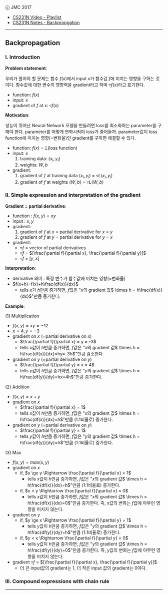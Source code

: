 
ⓒ JMC 2017

- [CS231N Video - Playlist](https://www.youtube.com/playlist?list=PL3FW7Lu3i5JvHM8ljYj-zLfQRF3EO8sYv)  
- [CS231N Notes - Backpropgation](http://cs231n.github.io/optimization-2/)

---

## Backpropagation

### I. Introduction

**Problem statement**:

우리가 풀어야 할 문제는 함수 $f(x)$에서 input $x$가 함수값 $f$에 미치는 영향을 구하는 것이다.
함수값에 대한 변수의 영향력을 gradient라고 하며 $\triangledown f(x)$라고 표기한다.

+ function: $f(x)$
+ input: $x$
+ gradient of $f$ at $x$: $\triangledown f(x)$

**Motivation**:

성능이 뛰어난 Neural Network 모델을 만들려면 loss를 최소화하는 parameter를 구해야 한다.
parameter를 어떻게 변화시켜야 loss가 줄어들까.
parameter값이 loss function에 미치는 영향(=변화율)인 gradient를 구하면 해결할 수 있다.

+ function: $f(x) = L$(loss function)
+ input: $x$
  1. training data: $(x_i, y_i)$
  2. weights: $W, b$
+ gradient:
  1. gradient of $f$ at training data $(x_i, y_i)$ = $\triangledown L(x_i, y_i)$
  2. gradient of $f$ at weights $(W, b)$ = $\triangledown L(W, b)$

### II. Simple expression and interpretation of the gradient

**Gradient = partial derivative**:

+ function : $f(x, y) = xy$
+ input : $x, y$
+ gradient:
  1. gradient of $f$ at $x$ = partial derivative for $x$ = $y$
  2. gradient of $f$ at $y$ = partial derivative for $y$ = $x$
+ gradient:
  + $\triangledown f$ = vector of partial derivatives
  + $\triangledown f$ = $[\frac{\partial f}{\partial x}, \frac{\partial f}{\partial y}]$
  + $\triangledown f$ = $[y, x]$

**Interpretation**:

+ derivative 의미 : 특정 변수가 함수값에 미치는 영향(=변화율)
+ $f(x+h)=f(x)+h\frac{df(x)}{dx}$
  + tells $x$가 $h$만큼 증가하면, $f$값은 "$x$의 gradient 값$ \times h = h\frac{df(x)}{dx}$"만큼 증가한다.

**Example**:

(1) Multiplication

+ $f(x,y) = xy = -12$
+ $x = 4, y=-3$
+ gradient on $x$ (=partial derivative on $x$)
  + $\frac{\partial f}{\partial x} = y = -3$
  + tells $x$값이 $h$만큼 증가하면, $f$값은 "$x$의 gradient 값$ \times h = h\frac{df(x)}{dx}=hy=-3h$"만큼 감소한다.
+ gradient on $y$ (=partial derivative on $y$)
  + $\frac{\partial f}{\partial y} = x = 4$
  + tells $y$값이 $h$만큼 증가하면, $f$값은 "$y$의 gradient 값$ \times h = h\frac{df(y)}{dy}=hx=4h$"만큼 증가한다.

(2) Addition

+ $f(x,y)=x+y$
+ gradient on $x$
  + $\frac{\partial f}{\partial x} = 1$
  + tells $x$값이 $h$만큼 증가하면, $f$값은 "$x$의 gradient 값$ \times h = h\frac{df(x)}{dx}=h$"만큼 (1:1비율로) 증가한다.
+ gradient on $y$ (=partial derivative on $y$)
  + $\frac{\partial f}{\partial y} = 1$
  + tells $y$값이 $h$만큼 증가하면, $f$값은 "$y$의 gradient 값$ \times h = h\frac{df(y)}{dy}=h$"만큼 (1:1비율로) 증가한다.

(3) Max

+ $f(x,y)=max(x,y)$
+ gradient on $x$
  + if, $x \ge y \Rightarrow \frac{\partial f}{\partial x} = 1$
    + tells $x$값이 $h$만큼 증가하면, $f$값은 "$x$의 gradient 값$ \times h = h\frac{df(x)}{dx}=h$"만큼 (1:1비율로) 증가한다.
  + if, $x < y \Rightarrow \frac{\partial f}{\partial x} = 0$
    + tells $x$값이 $h$만큼 증가하면, $f$값은 "$x$의 gradient 값$ \times h = h\frac{df(x)}{dx}=0$"만큼 증가한다. 즉, $x$값의 변화는 $f$값에 아무런 영향을 미치지 않는다.
+ gradient on $y$
  + if, $y \ge x \Rightarrow \frac{\partial f}{\partial y} = 1$
    + tells $y$값이 $h$만큼 증가하면, $f$값은 "$y$의 gradient 값$ \times h = h\frac{df(y)}{dy}=h$"만큼 (1:1비율로) 증가한다.
  + if, $y < x \Rightarrow \frac{\partial f}{\partial y} = 0$
    + tells $y$값이 $h$만큼 증가하면, $f$값은 "$y$의 gradient 값$ \times h = h\frac{df(y)}{dy}=0$"만큼 증가한다. 즉, $y$값의 변화는 $f$값에 아무런 영향을 미치지 않는다.
+ gradient $\triangledown f$ = $[\frac{\partial f}{\partial x}, \frac{\partial f}{\partial y}]$
  + 더 큰 input값의 gradient는 1, 더 작은 input 값의 gradient는 0이다.


### III. Compound expressions with chain rule



---
